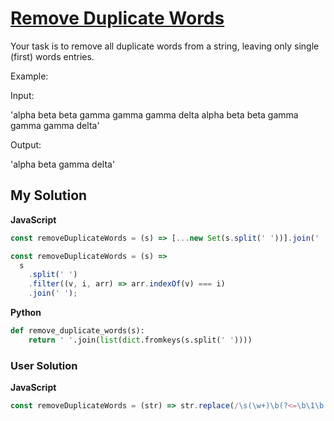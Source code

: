 # [Remove Duplicate Words](https://www.codewars.com/kata/5b39e3772ae7545f650000fc)

Your task is to remove all duplicate words from a string, leaving only single (first) words entries.

Example:

Input:

'alpha beta beta gamma gamma gamma delta alpha beta beta gamma gamma gamma delta'

Output:

'alpha beta gamma delta'

## My Solution

**JavaScript**

```js
const removeDuplicateWords = (s) => [...new Set(s.split(' '))].join(' ');
```

```js
const removeDuplicateWords = (s) =>
  s
    .split(' ')
    .filter((v, i, arr) => arr.indexOf(v) === i)
    .join(' ');
```

**Python**

```py
def remove_duplicate_words(s):
    return ' '.join(list(dict.fromkeys(s.split(' '))))
```

### User Solution

**JavaScript**

```js
const removeDuplicateWords = (str) => str.replace(/\s(\w+)\b(?<=\b\1\b.*\1)/g, '');
```
